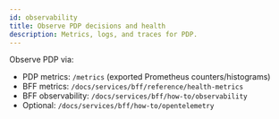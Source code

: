```yaml
---
id: observability
title: Observe PDP decisions and health
description: Metrics, logs, and traces for PDP.
---
```


Observe PDP via:

- PDP metrics: `/metrics` (exported Prometheus counters/histograms)
- BFF metrics: `/docs/services/bff/reference/health-metrics`
- BFF observability: `/docs/services/bff/how-to/observability`
- Optional: `/docs/services/bff/how-to/opentelemetry`



